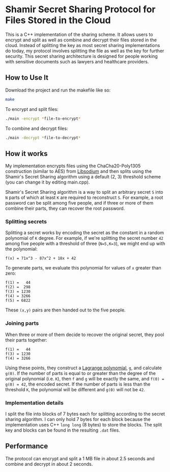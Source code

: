 # Shamir Secret Sharing Protocol for Files Stored in the Cloud

This is a C++ implementation of the sharing scheme. It allows users to encrypt and split as well as combine and decrypt their files stored in the cloud. Instead of splitting the key as most secret sharing implementations do today, my protocol involves splitting the file as well as the key for further security. This secret sharing architecture is designed for people working with sensitive documents such as lawyers and healthcare providers. 

## How to Use It

Download the project and run the makefile like so:

```bash
make
``` 

To encrypt and split files:
```bash
./main -encrypt *file-to-encrypt*
```

To combine and decrypt files:
```bash
./main -decrypt *file-to-decrypt*
```

## How it works

My implementation encrypts files using the ChaCha20-Poly1305 construction (similar to AES) from [Libsodium](https://libsodium.gitbook.io/doc/) and then splits using the Shamir's Secret Sharing algorithm using a default (2, 3) threshold scheme (you can change it by editing main.cpp).
 
Shamir's Secret Sharing algorithm is a way to split an arbitrary secret `S` into `N` parts of which at least `K` are required to reconstruct `S`. For example, a root password can be split among five people, and if three or more of them combine their parts, they can recover the root password.

### Splitting secrets

Splitting a secret works by encoding the secret as the constant in a random polynomial of `K` degree. For example, if we're splitting the secret number `42` among five people with a threshold of three (`N=5,K=3`), we might end up with the polynomial:

```
f(x) = 71x^3 - 87x^2 + 18x + 42
```

To generate parts, we evaluate this polynomial for values of `x` greater than zero:

```
f(1) =   44
f(2) =  298
f(3) = 1230
f(4) = 3266
f(5) = 6822
```

These `(x,y)` pairs are then handed out to the five people. 

### Joining parts 

When three or more of them decide to recover the original secret, they pool their parts together:

```
f(1) =   44
f(3) = 1230
f(4) = 3266
```

Using these points, they construct a [Lagrange polynomial](https://en.wikipedia.org/wiki/Lagrange_polynomial), `g`, and calculate `g(0)`. If the number of parts is equal to or greater than the degree of the original polynomial (i.e. `K`), then `f` and `g` will be exactly the same, and `f(0) = g(0) = 42`, the encoded secret. If the number of parts is less than the threshold `K`, the polynomial will be different and `g(0)` will not be `42`.

### Implementation details

I split the file into blocks of 7 bytes each for splitting according to the secret sharing algorithm. I can only hold 7 bytes for each block because the implementation uses C++ `long long` (8 bytes) to store the blocks. The split key and blocks can be found in the resulting `.dat` files.

## Performance

The protocol can encrypt and split a 1 MB file in about 2.5 seconds and combine and decrypt in about 2 seconds. 
